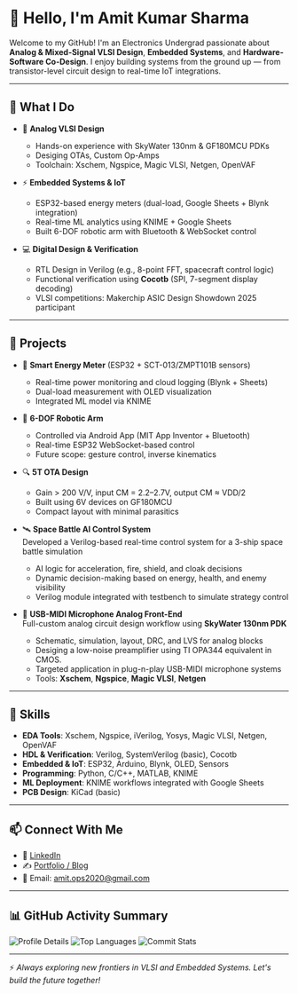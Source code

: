 

# 👋 Hello, I'm Amit Kumar Sharma

Welcome to my GitHub! I'm an Electronics Undergrad passionate about **Analog & Mixed-Signal VLSI Design**, **Embedded Systems**, and **Hardware-Software Co-Design**. I enjoy building systems from the ground up — from transistor-level circuit design to real-time IoT integrations.

---

## 🔧 What I Do

- 🔬 **Analog VLSI Design**
  - Hands-on experience with SkyWater 130nm & GF180MCU PDKs
  - Desiging OTAs, Custom Op-Amps
  - Toolchain: Xschem, Ngspice, Magic VLSI, Netgen, OpenVAF

- ⚡ **Embedded Systems & IoT**
  - ESP32-based energy meters (dual-load, Google Sheets + Blynk integration)
  - Real-time ML analytics using KNIME + Google Sheets
  - Built 6-DOF robotic arm with Bluetooth & WebSocket control

- 💻 **Digital Design & Verification**
  - RTL Design in Verilog (e.g., 8-point FFT, spacecraft control logic)
  - Functional verification using **Cocotb** (SPI, 7-segment display decoding)
  - VLSI competitions: Makerchip ASIC Design Showdown 2025 participant

---

## 🚀 Projects

- 🔋 **Smart Energy Meter** (ESP32 + SCT-013/ZMPT101B sensors)
  - Real-time power monitoring and cloud logging (Blynk + Sheets)
  - Dual-load measurement with OLED visualization
  - Integrated ML model via KNIME

- 🤖 **6-DOF Robotic Arm**
  - Controlled via Android App (MIT App Inventor + Bluetooth)
  - Real-time ESP32 WebSocket-based control
  - Future scope: gesture control, inverse kinematics

- 🔍 **5T OTA Design**
  - Gain > 200 V/V, input CM = 2.2–2.7V, output CM ≈ VDD/2
  - Built using 6V devices on GF180MCU
  - Compact layout with minimal parasitics

- 🛰️ **Space Battle AI Control System**  
  Developed a Verilog-based real-time control system for a 3-ship space battle simulation  
  - AI logic for acceleration, fire, shield, and cloak decisions  
  - Dynamic decision-making based on energy, health, and enemy visibility  
  - Verilog module integrated with testbench to simulate strategy control

- 🧠 **USB-MIDI Microphone Analog Front-End**  
  Full-custom analog circuit design workflow using **SkyWater 130nm PDK**  
  - Schematic, simulation, layout, DRC, and LVS for analog blocks
  - Desiging a low-noise preamplifier using TI OPA344 equivalent in CMOS.
  - Targeted application in plug-n-play USB-MIDI microphone systems 
  - Tools: **Xschem**, **Ngspice**, **Magic VLSI**, **Netgen**

---

## 🧠 Skills

- **EDA Tools**: Xschem, Ngspice, iVerilog, Yosys, Magic VLSI, Netgen, OpenVAF
- **HDL & Verification**: Verilog, SystemVerilog (basic), Cocotb
- **Embedded & IoT**: ESP32, Arduino, Blynk, OLED, Sensors
- **Programming**: Python, C/C++, MATLAB, KNIME
- **ML Deployment**: KNIME workflows integrated with Google Sheets
- **PCB Design**: KiCad (basic)

---

## 📫 Connect With Me

- 💼 [LinkedIn](https://www.linkedin.com/in/amit-kumar-sharma-8a79b4222?lipi=urn%3Ali%3Apage%3Ad_flagship3_profile_view_base_contact_details%3BuhQQLrElTjeNj5h7kzSw8A%3D%3D)  
- ✍️ [Portfolio / Blog](#coming-soon)  
- 📧 Email: amit.ops2020@gmail.com

---

## 📊 GitHub Activity Summary

![Profile Details](http://github-profile-summary-cards.vercel.app/api/cards/profile-details?username=amitops2103&theme=aura_dark)
![Top Languages](http://github-profile-summary-cards.vercel.app/api/cards/repos-per-language?username=amitops2103&theme=aura_dark)
![Commit Stats](http://github-profile-summary-cards.vercel.app/api/cards/stats?username=amitops2103&theme=aura_dark)

---

⚡ *Always exploring new frontiers in VLSI and Embedded Systems. Let's build the future together!*

